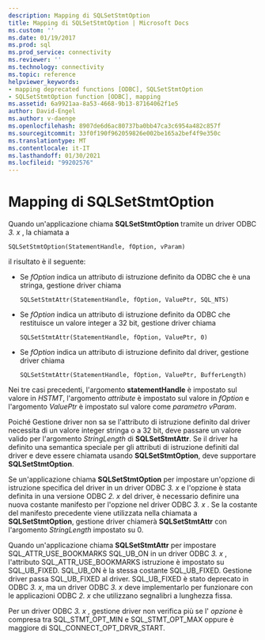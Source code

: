 ```yaml
---
description: Mapping di SQLSetStmtOption
title: Mapping di SQLSetStmtOption | Microsoft Docs
ms.custom: ''
ms.date: 01/19/2017
ms.prod: sql
ms.prod_service: connectivity
ms.reviewer: ''
ms.technology: connectivity
ms.topic: reference
helpviewer_keywords:
- mapping deprecated functions [ODBC], SQLSetStmtOption
- SQLSetStmtOption function [ODBC], mapping
ms.assetid: 6a9921aa-8a53-4668-9b13-87164062f1e5
author: David-Engel
ms.author: v-daenge
ms.openlocfilehash: 8907de6d6ac80737ba0bb47ca3c6954a482c857f
ms.sourcegitcommit: 33f0f190f962059826e002be165a2bef4f9e350c
ms.translationtype: MT
ms.contentlocale: it-IT
ms.lasthandoff: 01/30/2021
ms.locfileid: "99202576"
---
```

# <a name="sqlsetstmtoption-mapping"></a>Mapping di SQLSetStmtOption
Quando un'applicazione chiama **SQLSetStmtOption** tramite un driver ODBC *3. x* , la chiamata a  
  
```  
SQLSetStmtOption(StatementHandle, fOption, vParam)  
```  
  
 il risultato è il seguente:  
  
-   Se *fOption* indica un attributo di istruzione definito da ODBC che è una stringa, gestione driver chiama  
  
    ```  
    SQLSetStmtAttr(StatementHandle, fOption, ValuePtr, SQL_NTS)  
    ```  
  
-   Se *fOption* indica un attributo di istruzione definito da ODBC che restituisce un valore integer a 32 bit, gestione driver chiama  
  
    ```  
    SQLSetStmtAttr(StatementHandle, fOption, ValuePtr, 0)  
    ```  
  
-   Se *fOption* indica un attributo di istruzione definito dal driver, gestione driver chiama  
  
    ```  
    SQLSetStmtAttr(StatementHandle, fOption, ValuePtr, BufferLength)  
    ```  
  
 Nei tre casi precedenti, l'argomento **statementHandle** è impostato sul valore in *HSTMT*, l'argomento *attribute* è impostato sul valore in *fOption* e l'argomento *ValuePtr* è impostato sul valore come *parametro vParam*.  
  
 Poiché Gestione driver non sa se l'attributo di istruzione definito dal driver necessita di un valore integer stringa o a 32 bit, deve passare un valore valido per l'argomento *StringLength* di **SQLSetStmtAttr**. Se il driver ha definito una semantica speciale per gli attributi di istruzione definiti dal driver e deve essere chiamata usando **SQLSetStmtOption**, deve supportare **SQLSetStmtOption**.  
  
 Se un'applicazione chiama **SQLSetStmtOption** per impostare un'opzione di istruzione specifica del driver in un driver ODBC *3. x* e l'opzione è stata definita in una versione ODBC *2. x* del driver, è necessario definire una nuova costante manifesto per l'opzione nel driver ODBC *3. x* . Se la costante del manifesto precedente viene utilizzata nella chiamata a **SQLSetStmtOption**, gestione driver chiamerà **SQLSetStmtAttr** con l'argomento *StringLength* impostato su 0.  
  
 Quando un'applicazione chiama **SQLSetStmtAttr** per impostare SQL_ATTR_USE_BOOKMARKS SQL_UB_ON in un driver ODBC *3. x* , l'attributo SQL_ATTR_USE_BOOKMARKS istruzione è impostato su SQL_UB_FIXED. SQL_UB_ON è la stessa costante SQL_UB_FIXED. Gestione driver passa SQL_UB_FIXED al driver. SQL_UB_FIXED è stato deprecato in ODBC *3. x*, ma un driver ODBC *3. x* deve implementarlo per funzionare con le applicazioni ODBC *2. x* che utilizzano segnalibri a lunghezza fissa.  
  
 Per un driver ODBC *3. x* , gestione driver non verifica più se l' *opzione* è compresa tra SQL_STMT_OPT_MIN e SQL_STMT_OPT_MAX oppure è maggiore di SQL_CONNECT_OPT_DRVR_START.
